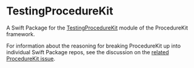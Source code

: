 # TestingProcedureKit

A Swift Package for the [TestingProcedureKit](https://github.com/ProcedureKit/ProcedureKit) module of the ProcedureKit framework.

For information about the reasoning for breaking ProcedureKit up into individual Swift Package repos, see the discussion on the [related ProcedureKit issue](https://github.com/ProcedureKit/ProcedureKit/issues/939). 